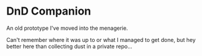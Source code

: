 # DnD Companion

An old prototype I've moved into the menagerie. 

Can't remember where it was up to or what I managed to get done, but hey better
here than collecting dust in a private repo...